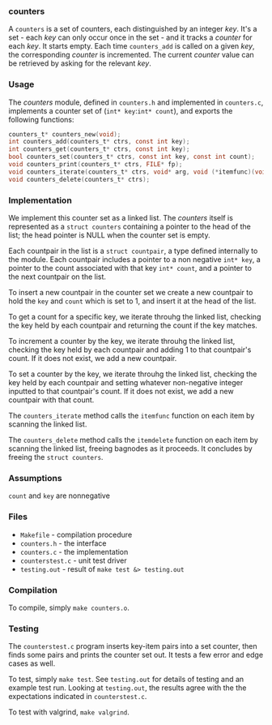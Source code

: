 ### counters

A `counters` is a set of counters, each distinguished by an integer _key_. It's a set - each _key_ can only occur once in the set - and it tracks a _counter_ for each _key_. It starts empty. Each time `counters_add` is called on a given _key_, the corresponding _counter_ is incremented. The current _counter_ value can be retrieved by asking for the relevant _key_.

### Usage

The *counters* module, defined in `counters.h` and implemented in `counters.c`, implements a counter set of (`int* key`:`int* count`), and exports the following functions:

```c
counters_t* counters_new(void);
int counters_add(counters_t* ctrs, const int key);
int counters_get(counters_t* ctrs, const int key);
bool counters_set(counters_t* ctrs, const int key, const int count);
void counters_print(counters_t* ctrs, FILE* fp);
void counters_iterate(counters_t* ctrs, void* arg, void (*itemfunc)(void* arg, const int key, const int count));
void counters_delete(counters_t* ctrs);
```

### Implementation

We implement this counter set as a linked list.
The *counters* itself is represented as a `struct counters` containing a pointer to the head of the list; the head pointer is NULL when the counter set is empty.

Each countpair in the list is a `struct countpair`, a type defined internally to the module.
Each countpair includes a pointer to a non negative `int* key`, a pointer to the count associated with that key `int* count`,  and a pointer to the next countpair on the list.

To insert a new countpair in the counter set we create a new countpair to hold the `key` and `count` which is set to 1, and insert it at the head of the list.

To get a count for a specific key, we iterate throuhg the linked list, checking the key held by each countpair and returning the count if the key matches.

To increment a counter by the key, we iterate throuhg the linked list, checking the key held by each countpair and adding 1 to that countpair's count. If it does not exist, we add a new countpair.

To set a counter by the key, we iterate throuhg the linked list, checking the key held by each countpair and setting whatever non-negative integer inputted to that countpair's count. If it does not exist, we add a new countpair with that count.

The `counters_iterate` method calls the `itemfunc` function on each item by scanning the linked list.

The `counters_delete` method calls the `itemdelete` function on each item by scanning the linked list, freeing bagnodes as it proceeds.
It concludes by freeing the `struct counters`.

### Assumptions

`count` and `key` are nonnegative

### Files

* `Makefile` - compilation procedure
* `counters.h` - the interface
* `counters.c` - the implementation
* `counterstest.c` - unit test driver
* `testing.out` - result of `make test &> testing.out`

### Compilation

To compile, simply `make counters.o`.

### Testing

The `counterstest.c` program inserts key-item pairs into a set counter, then finds some pairs and prints the counter set out.
It tests a few error and edge cases as well.

To test, simply `make test`.
See `testing.out` for details of testing and an example test run. 
Looking at `testing.out`, the results agree with the the expectations indicated in 
`counterstest.c`.

To test with valgrind, `make valgrind`.
